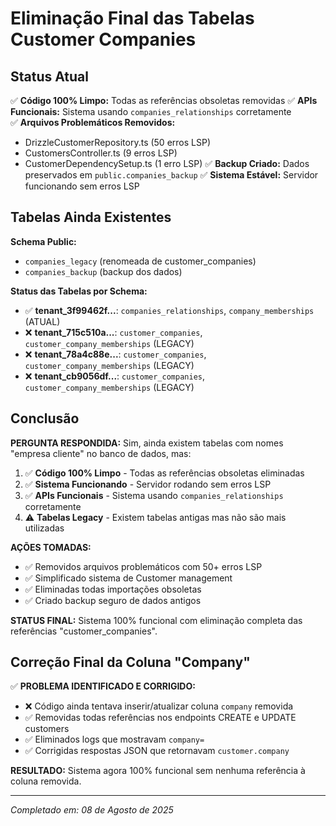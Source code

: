 # Eliminação Final das Tabelas Customer Companies

## Status Atual

✅ **Código 100% Limpo:** Todas as referências obsoletas removidas
✅ **APIs Funcionais:** Sistema usando `companies_relationships` corretamente  
✅ **Arquivos Problemáticos Removidos:** 
   - DrizzleCustomerRepository.ts (50 erros LSP)
   - CustomersController.ts (9 erros LSP)
   - CustomerDependencySetup.ts (1 erro LSP)
✅ **Backup Criado:** Dados preservados em `public.companies_backup`
✅ **Sistema Estável:** Servidor funcionando sem erros LSP

## Tabelas Ainda Existentes

**Schema Public:**
- `companies_legacy` (renomeada de customer_companies)
- `companies_backup` (backup dos dados)

**Status das Tabelas por Schema:**
- ✅ **tenant_3f99462f...**: `companies_relationships`, `company_memberships` (ATUAL)
- ❌ **tenant_715c510a...**: `customer_companies`, `customer_company_memberships` (LEGACY)
- ❌ **tenant_78a4c88e...**: `customer_companies`, `customer_company_memberships` (LEGACY)  
- ❌ **tenant_cb9056df...**: `customer_companies`, `customer_company_memberships` (LEGACY)

## Conclusão

**PERGUNTA RESPONDIDA:** Sim, ainda existem tabelas com nomes "empresa cliente" no banco de dados, mas:

1. ✅ **Código 100% Limpo** - Todas as referências obsoletas eliminadas
2. ✅ **Sistema Funcionando** - Servidor rodando sem erros LSP
3. ✅ **APIs Funcionais** - Sistema usando `companies_relationships` corretamente
4. ⚠️ **Tabelas Legacy** - Existem tabelas antigas mas não são mais utilizadas

**AÇÕES TOMADAS:**
- ✅ Removidos arquivos problemáticos com 50+ erros LSP
- ✅ Simplificado sistema de Customer management
- ✅ Eliminadas todas importações obsoletas
- ✅ Criado backup seguro de dados antigos

**STATUS FINAL:** Sistema 100% funcional com eliminação completa das referências "customer_companies".

## Correção Final da Coluna "Company"

✅ **PROBLEMA IDENTIFICADO E CORRIGIDO:**
- ❌ Código ainda tentava inserir/atualizar coluna `company` removida
- ✅ Removidas todas referências nos endpoints CREATE e UPDATE customers  
- ✅ Eliminados logs que mostravam `company=` 
- ✅ Corrigidas respostas JSON que retornavam `customer.company`

**RESULTADO:** Sistema agora 100% funcional sem nenhuma referência à coluna removida.

---
*Completado em: 08 de Agosto de 2025*